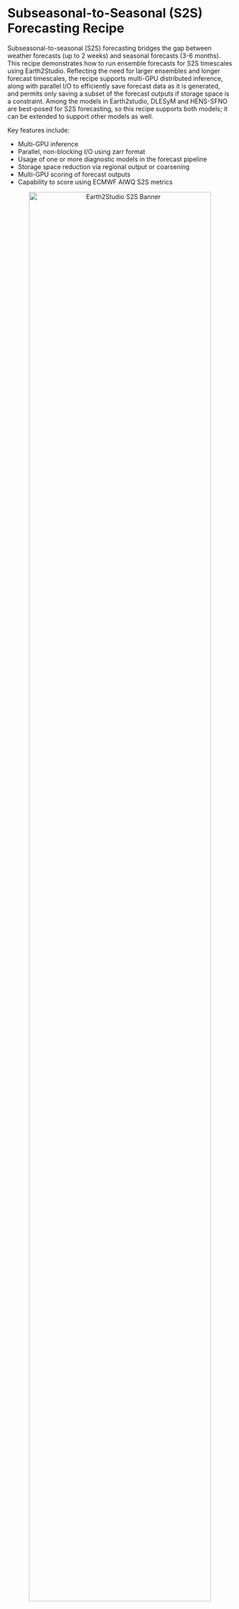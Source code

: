# Subseasonal-to-Seasonal (S2S) Forecasting Recipe

Subseasonal-to-seasonal (S2S) forecasting bridges the gap between weather forecasts (up to 2
weeks) and seasonal forecasts (3-6 months). This recipe demonstrates how to run ensemble
forecasts for S2S timescales using Earth2Studio.
Reflecting the need for larger ensembles and longer forecast
timescales, the recipe supports multi-GPU distributed inference, along with parallel I/O to
efficiently save forecast data as it is generated, and permits only saving a subset of the
forecast outputs if storage space is a constraint. Among the models in Earth2studio, DLESyM
and HENS-SFNO are best-posed for S2S forecasting, so this recipe supports both models; it
can be extended to support other models as well.

Key features include:

- Multi-GPU inference
- Parallel, non-blocking I/O using zarr format
- Usage of one or more diagnostic models in the forecast pipeline
- Storage space reduction via regional output or coarsening
- Multi-GPU scoring of forecast outputs
- Capability to score using ECMWF AIWQ S2S metrics

<!-- markdownlint-disable MD033 MD013 -->
<div align="center">
<img src="https://huggingface.co/datasets/NickGeneva/Earth2StudioAssets/resolve/main/recipes/pnw_demo.png" width="90%" alt="Earth2Studio S2S Banner">
</div>
<!-- markdownlint-disable MD033 -->

## Prerequisites

### Software

To use the HENS component of this recipe, we need to download the pre-trained checkpoints,
kindly provided by the authors of the method. If desired, the following command can be used
to download the entire model registry from [NERSC][nersc-registry]:

<!-- markdownlint-disable MD028 -->
> [!WARNING]
> The entire model registry is 241 Gb.

> [!TIP]
> To download the individual checkpoints on an "as need" basis, just run the recipe with
> out executing this command.
> The checkpoints will get downloaded to the registry folder defined in the config from
> the HuggingFace mirror. (coming soon)
<!-- markdownlint-enable MD028 -->

```bash
wget --recursive --no-parent --no-host-directories \
--cut-dirs=4 --show-progress --reject="index.html*" \
--directory-prefix=s2s_model_registry \
https://portal.nersc.gov/cfs/m4416/hens/earth2mip_prod_registry/
```

Using HENS in this recipe also requires the skill file for scaling the noise vector in the
breeding steps of the initial condition (IC) perturbation.
This can be downloaded with the following command:

```bash
wget --no-parent --no-host-directories --show-progress \
--directory-prefix=s2s_model_registry \
https://portal.nersc.gov/cfs/m4416/hens/d2m_sfno_linear_74chq_sc2_layers8_edim620_wstgl2-epoch70_seed16.nc
```

### Hardware

The HENS checkpoints have a larger memory footprint than other models supported in
Earth2Studio.
For the best experience the following hardware specifications are recommended:

- GPU: CUDA Compute Compatibility >8.0
- GPU Memory: >40Gb
- Storage: >512Gb NVMe SSD

## Quick Start

Start by installing the required packages with pip:

```bash
# If using uv package manager
uv sync
# Pip
pip install -r requirements.recipe
```

To run an example ensemble forecast with DLESyM, run

```bash
# With uv
uv run python main.py --config-name=pnw_dlesym ncheckpoints=2
# With pip
python main.py --config-name=pnw_dlesym ncheckpoints=2
```

Here, we use a command-line config override to limit the number of model checkpoints in the
forecast to just two, for speed. More instructions on configuring the ensemble can be found
below in the [Configuration](#configuration) section.

## Documentation

The overall structure and usage of this recipe is similar to that of the HENS recipe, since
many of the features useful for HENS in medium-range forecasts are also useful for S2S
ensemble forecasting (whether with HENS or other models).

### Reference workflows

This recipe includes a few reference workflows which are configured
through the use of [Hydra YAML][hydra-docs] files.
These can get executed by directly invoking the `main.py` file.

#### 2021 Pacific Northwest Heat Wave

This example takes the heatwave that occurred in June 2021 over western North America as a
case-study for S2S forecasts. This event was extreme in both its duration and intensity,
setting several temperature records and causing severe wildfires and substantial damage.
Research has shown that S2S forecast models began indicating warm anomalies as far as about
3 weeks in advance, though none could capture the exact location and intensity of the
heatwave at that time ([Lin, Mo, & Vitart 2022][pnw-heatwave-s2s]).

Since S2S forecasts can potentially generate a lot of data with large ensembles and longer
rollouts, this example showcases how the output saved to disk can be limited to just a few
variables of interest subselected to a specific region ("cropbox") to cut down on storage
requirements.

Execute this example by running:

```bash
uv run main.py --config-name=pnw_dlesym
```

We also provide a corresponding config for the HENS-SFNO model to run for this case-study:

```bash
uv run main.py --config-name=pnw_sfno
```

The latter model is larger, and takes longer to complete a forecast. Both commands above
may be parallelized to accelerate execution with multiple GPUs, which is highly recommended
if possible. See the section on [Parallelism](#parallelism) for detailed instructions.

#### Global S2S scoring over extended periods

In developing and assessing S2S forecast models, it is important to evaluate their
performance across a range of conditions rather than just individual case-studies. Since
predictability of a given spatial scale rapidly decreases with lead time, it only makes
sense to evaluate S2S forecasts at coarser resolution if looking at global skill metrics; a
common evaluation resolution used by ECMWF and others is 1.5 degrees, which conveniently
also reduces the data volume generated by S2S ensembles.

This example generates S2S forecasts for the entire globe across a range of initial
conditions spanning a full year (2018 taken as a test year), so despite coarsening the data
before saving to disk it still generates a substantial amount of data (about 300 GB).
To make this run in a reasonable amount of time, multi-GPU execution is highly recommended.

<!-- markdownlint-disable MD028 -->
> [!WARNING]
> This example generates a lot of data, roughly 300 GB.
<!-- markdownlint-enable MD028 -->

On a system with `ngpu` GPUs available, run:

```bash
uv run torchrun --nproc_per_node=$ngpu --standalone main.py --config-name global_dlesym
```

More considerations on multi-GPU execution are discussed in the [Parallelism](#parallelism)
section.

#### Using diagnostic models with S2S forecast models

Similar to what is demonstrated in the HENS recipe, it is possible to use diagnostic models
"on top of" the core prognostic model used for S2S forecasting, provided all the input
variables of the diagnostic model are available in the prognostic model outputs.

For reference, we provide a config that diagnoses total precipitation using the outputs
of a HENS-SFNO ensemble, again subselected to the Pacific Northwest region for efficiency:

```bash
uv run python main.py --config-name pnw_sfno_precip.yaml
```

### Configuration

This recipe is highly customisable and extensible via the use of [Hydra][hydra-docs]. While
config items are documented with in-line comments in the `yaml` configuration files under
`cfg`, we describe a few key high-level configuration settings here:

#### Project Basics

The essential settings to identify a given forecast run are the `project` and `run_id`,
which are composed with the `output_path` to determine where all run outputs and logs
will be saved (`${output_path}/${project}_${run_id}`). Then, the core settings for
ensemble size and forecast duration are specified as:

```yaml
nsteps: 12         # number of steps to run the forecast
nperturbed: 4      # Number of perturbations applied to the initial condition for each model checkpoint
                    # Total ensemble size is nperturbed * ncheckpoints
ncheckpoints: 16 # number of model checkpoints to use
                # For DLESyM, ncheckpoints represents the total number of atmos/ocean model checkpoint pairs
batch_size: 4      # inference batch size
```

As mentioned in the in-line comments, this recipe creates ensembles by combining initial
condition perturbations with multiple model checkpoints to produce variability in the
ensemble. Each model checkpoint (set of trained weights) is paired with `nperturbed`
initial condition perturbations to produce a total of `ncheckpoints*nperturbed` ensemble
members. With DLESyM, there are 4 atmosphere and 4 ocean models available, leading to a
total of 16 possible checkpoints; HENS-SFNO has up to 29 model checkpoints available for
use in an ensemble.

To provide maximum flexibility and extensibility, we use a hydra defaults list to select
model and perturbation configs from the `cfg/forecast_model` and `cfg/perturbation`
folders. This allows one to add additional models/perturbations, if desired. To select a
specific combination, set the defaults in the top-level config file (see existing configs
for a reference):

```yaml
defaults:
    - forecast_model: dlesym
    - perturbation: gaussian
```

<!-- markdownlint-disable MD028 -->
> [!TIP]
> Not all perturbation methods in Earth2studio are compatible with
> the DLESyM model, currently. In particular, multi-timestep perturbation
> methods like (normal/hemispheric-centered) bred vectors will not work.
<!-- markdownlint-enable MD028 -->

Aside from these main config items, there are also options to choose a `data_source` and
configure the `file_output` and `scoring` behavior. Refer to the example config files
to see how these are set.

#### Output subselection

To reduce the storage requirements when running larger ensembles and longer rollouts, there
are several configurations available to subselect outputs if desired under the `file_output`
section of the config. First, one can only save variables of interest by specifying a list
in `file_output.output_vars`, which is a required config item. Also required is the output
resolution to save data at, which would be `latlon721x1440` for default full resolution or
`latlon121x240` for 1.5 degree resolution, commonly used in S2S scoring.

One can also choose to save outputs only over a specific region of the globe using the
optional `file_output.cropboxes` config setup. For each region, or "cropbox", you can
specify the name of the region and the min/max latitude/longitude values of it. Refer to
`pnw_dlesym.yaml` for a full cropbox example config.

#### Scoring forecast outputs

This recipe also provides mechanisms to score model outputs using a variety of metrics. The
scoring script is `score.py` and is run in much the same way `main.py` is used to run
a forecast. It is expected that the same config file is used when scoring a given forecast
as was used when running it.

The scoring script will read data from the output of the forecast run (`forecast.zarr` in)
the run's output directory and write scores to a new file `score.zarr`. There are two
general ways of scoring model outputs:

1. Using metrics defined in Earth2studio
2. Using metrics defined as part of the ECMWF AI Weather Quest competition

These can be configured under the `scoring` section of the config file:

```yaml
scoring:
    aiwq:
        variables: ["t2m"]
    variables: ["t2m", "z500"] # variables to score
    temporal_aggregation: "weekly" # temporal aggregation to apply before scoring
    metrics:
        crps:
            _target_: earth2studio.statistics.crps
            ensemble_dimension: "ensemble"
            reduction_dimensions: ["lat", "lon"]
            fair: True
    score_path: '${output_path}/${project}_${run_id}'
```

The `aiwq` subsection can be omitted if AI Weather Quest scoring is not desired. For the
more general `metrics` section, each metric can be instantiated using hydra, and they
will be computed for each variable specified in `scoring.variables` and saved to disk. As
weekly averaging is common in S2S scoring, we provide a mechanism to do so via the
`scoring.temporal_aggregation`. We can also take advantage of multi-GPU execution to speed
up the scoring process as before:

```bash
uv run torchrun --nproc_per_node=8 --standalone score.py --config-name global_dlesym
```

#### AI Weather Quest scoring

To use the [AI Weather Quest](https://aiweatherquest.ecmwf.int/) scoring routines, you must
have installed the [AI-WQ-package](https://ecmwf-ai-weather-quest.readthedocs.io/en/latest/index.html)
and have registered with AI Weather Quest. Once you have registered, set your password in the
following environment variable before running any scoring routines:

```bash
export AIWQ_SUBMIT_PWD=<your_AI-WQ_password>
```

This will permit you to use ECMWF's official scoring metrics computed against the official
competition verification data. The AI Weather Quest focues on RPSS scores of
weekly-averaged forecast outputs, computed against climatological quintiles.

There are a number of limitations associated with using `AI_WQ_package` for scoring:

- The initialization date of the forecast must be on a Thursday
- The initialization date must be recent (on or after March 2025) to be able to download
  the corresponding verification data. This precludes using some ERA5 data sources.
- The scoring routines will download data (verification ERA5 data, weekly mean climatology,
  land-sea mask) when run.

The example config `global_dlesym_aiwq.yaml` demonstrates a config that can run and score
an ensemble appropriate for the AI Weather Quest surface temperature variable.

## Parallelism

This recipe uses the `physicsnemo.distributed.DistributedManager` to handle multi-GPU
execution. Example commands in this document make use of the `torchrun` launcher provided
by PyTorch as it is widely available and compatible. To turn a single-GPU run (e.g., one
launched by `uv run python main.py --config-name pnw_dlesym.yaml`) into a multi-GPU run,
simply add `torchrun` and the number of GPUs `$ngpu` you'd like to parallelize over:

```bash
uv run torchrun --nproc_per_node=$ngpu --standalone main.py --config-name global_dlesym
```

The `--standalone` argument indicate to `torchrun` that all GPUs are on the same
machine/node; if running over multiple nodes refer to the [`torchrun` guide](https://docs.pytorch.org/docs/stable/elastic/run.html)
for how to properly configure the process group.

Note that `torchrun` is not required, and the `DistributedManager` will also work for
process groups initialized with SLURM (`srun`) or MPI (`mpirun`).

There are a number of considerations with multi-GPU execution worth highlighting here for
more advanced users and developers. Primarily, certain download/caching operations in
Earth2studio utilities are not thread-safe, and can cause uncontrolled behavior if not run
in a coordinated fashion:

- `load_default_package` of an Earth2studio model
- `fetch_data` of some Earth2studio data sources
- `__call__` of some perturbation methods, which implicitly call `fetch_data`
- Initialization of output files in an I/O backend

To handle these, a utility routine `run_with_rank_ordered_execution` is provided and used
in this recipe, which can wrap a function call and ensure that one rank (by default rank 0)
will run the function first, before the rest. This allows e.g. filesystem objects in a
cache or output directory to be created properly before other ranks acccess them.
Developers extending this recipe should use `run_with_rank_ordered_execution` for any
operations that might lead to race conditions; however it is important that when using it,
all ranks enter and leave the function the same number of times (i.e., execution must be
load-balanced so all ranks enter and exit the barriers in the routine as expected).

For the parallel I/O capabilities in this recipe, it is important to consider the chunk
size used with the output zarr file. Execution is parallelized across GPUs over the ensemble
and time (initial condition) dimensions, so for safe concurrent writes we keep the chunk
size at 1 in those dimensions; I/O performance then depends on the chunking used for the
remaining dimensions. A good rule of thumb for zarr chunking is to aim for chunk size of
around 10MB, but other sizes may work well too in this case depending on the output grid
(resolution or cropbox size) data is being saved on.

## References

- [The 2021 Western North American Heatwave and Its Subseasonal Predictions][pnw-heatwave-s2s]
- [A Deep Learning Earth System Model for Efficient Simulation of the Observed Climate][dlesym-paper]
- [Huge Ensembles Part I: Design of Ensemble Weather Forecasts using Spherical Fourier Neural Operators][hens-paper]
- [Spherical Fourier Neural Operators](https://arxiv.org/abs/2306.03838)
- [NERSC Registry][nersc-registry]

<!--Common Links-->
[dlesym-paper]: https://arxiv.org/abs/2409.16247 "A Deep Learning Earth System Model for Efficient Simulation of the Observed Climate"
[hens-paper]: https://arxiv.org/abs/2408.03100 "Huge Ensembles Part I: Design of Ensemble Weather Forecasts using Spherical Fourier Neural Operators"
[nersc-registry]: https://portal.nersc.gov/cfs/m4416/hens/earth2mip_prod_registry/
[hydra-docs]: https://hydra.cc/docs/intro/
[pnw-heatwave-s2s]: https://agupubs.onlinelibrary.wiley.com/doi/full/10.1029/2021GL097036 "The 2021 Western North American Heatwave and Its Subseasonal Predictions"
